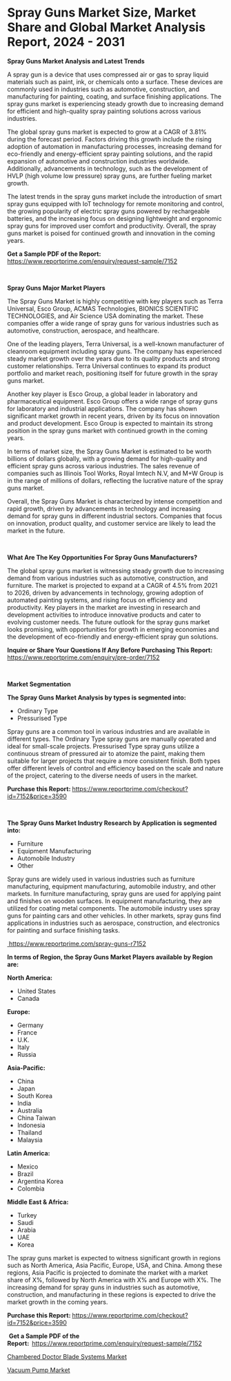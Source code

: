 <p><h1>Spray Guns Market Size, Market Share and Global Market Analysis Report, 2024 - 2031</h1></p><p><strong>Spray Guns Market Analysis and Latest Trends</strong></p>
<p><p>A spray gun is a device that uses compressed air or gas to spray liquid materials such as paint, ink, or chemicals onto a surface. These devices are commonly used in industries such as automotive, construction, and manufacturing for painting, coating, and surface finishing applications. The spray guns market is experiencing steady growth due to increasing demand for efficient and high-quality spray painting solutions across various industries.</p><p>The global spray guns market is expected to grow at a CAGR of 3.81% during the forecast period. Factors driving this growth include the rising adoption of automation in manufacturing processes, increasing demand for eco-friendly and energy-efficient spray painting solutions, and the rapid expansion of automotive and construction industries worldwide. Additionally, advancements in technology, such as the development of HVLP (high volume low pressure) spray guns, are further fueling market growth.</p><p>The latest trends in the spray guns market include the introduction of smart spray guns equipped with IoT technology for remote monitoring and control, the growing popularity of electric spray guns powered by rechargeable batteries, and the increasing focus on designing lightweight and ergonomic spray guns for improved user comfort and productivity. Overall, the spray guns market is poised for continued growth and innovation in the coming years.</p></p>
<p><strong>Get a Sample PDF of the Report:&nbsp;</strong> <a href="https://www.reportprime.com/enquiry/request-sample/7152">https://www.reportprime.com/enquiry/request-sample/7152</a></p>
<p>&nbsp;</p>
<p><strong>Spray Guns Major Market Players</strong></p>
<p><p>The Spray Guns Market is highly competitive with key players such as Terra Universal, Esco Group, ACMAS Technologies, BIONICS SCIENTIFIC TECHNOLOGIES, and Air Science USA dominating the market. These companies offer a wide range of spray guns for various industries such as automotive, construction, aerospace, and healthcare.</p><p>One of the leading players, Terra Universal, is a well-known manufacturer of cleanroom equipment including spray guns. The company has experienced steady market growth over the years due to its quality products and strong customer relationships. Terra Universal continues to expand its product portfolio and market reach, positioning itself for future growth in the spray guns market.</p><p>Another key player is Esco Group, a global leader in laboratory and pharmaceutical equipment. Esco Group offers a wide range of spray guns for laboratory and industrial applications. The company has shown significant market growth in recent years, driven by its focus on innovation and product development. Esco Group is expected to maintain its strong position in the spray guns market with continued growth in the coming years.</p><p>In terms of market size, the Spray Guns Market is estimated to be worth billions of dollars globally, with a growing demand for high-quality and efficient spray guns across various industries. The sales revenue of companies such as Illinois Tool Works, Royal Imtech N.V, and M+W Group is in the range of millions of dollars, reflecting the lucrative nature of the spray guns market.</p><p>Overall, the Spray Guns Market is characterized by intense competition and rapid growth, driven by advancements in technology and increasing demand for spray guns in different industrial sectors. Companies that focus on innovation, product quality, and customer service are likely to lead the market in the future.</p></p>
<p>&nbsp;</p>
<p><strong>What Are The Key Opportunities For Spray Guns Manufacturers?</strong></p>
<p><p>The global spray guns market is witnessing steady growth due to increasing demand from various industries such as automotive, construction, and furniture. The market is projected to expand at a CAGR of 4.5% from 2021 to 2026, driven by advancements in technology, growing adoption of automated painting systems, and rising focus on efficiency and productivity. Key players in the market are investing in research and development activities to introduce innovative products and cater to evolving customer needs. The future outlook for the spray guns market looks promising, with opportunities for growth in emerging economies and the development of eco-friendly and energy-efficient spray gun solutions.</p></p>
<p><strong>Inquire or Share Your Questions If Any Before Purchasing This Report:</strong> <a href="https://www.reportprime.com/enquiry/pre-order/7152">https://www.reportprime.com/enquiry/pre-order/7152</a></p>
<p>&nbsp;</p>
<p><strong>Market Segmentation</strong></p>
<p><strong>The Spray Guns Market Analysis by types is segmented into:</strong></p>
<p><ul><li>Ordinary Type</li><li>Pressurised Type</li></ul></p>
<p><p>Spray guns are a common tool in various industries and are available in different types. The Ordinary Type spray guns are manually operated and ideal for small-scale projects. Pressurised Type spray guns utilize a continuous stream of pressured air to atomize the paint, making them suitable for larger projects that require a more consistent finish. Both types offer different levels of control and efficiency based on the scale and nature of the project, catering to the diverse needs of users in the market.</p></p>
<p><strong>Purchase this Report:&nbsp;</strong><a href="https://www.reportprime.com/checkout?id=7152&price=3590">https://www.reportprime.com/checkout?id=7152&price=3590</a></p>
<p>&nbsp;</p>
<p><strong>The Spray Guns Market Industry Research by Application is segmented into:</strong></p>
<p><ul><li>Furniture</li><li>Equipment Manufacturing</li><li>Automobile Industry</li><li>Other</li></ul></p>
<p><p>Spray guns are widely used in various industries such as furniture manufacturing, equipment manufacturing, automobile industry, and other markets. In furniture manufacturing, spray guns are used for applying paint and finishes on wooden surfaces. In equipment manufacturing, they are utilized for coating metal components. The automobile industry uses spray guns for painting cars and other vehicles. In other markets, spray guns find applications in industries such as aerospace, construction, and electronics for painting and surface finishing tasks.</p></p>
<p><a href="https://www.reportprime.com/spray-guns-r7152">&nbsp;https://www.reportprime.com/spray-guns-r7152</a></p>
<p><strong>In terms of Region, the Spray Guns Market Players available by Region are:</strong></p>
<p>
    <p> <strong> North America: </strong>
        <ul>
            <li>United States</li>
            <li>Canada</li>
        </ul>
        </p> 
    <p> <strong> Europe: </strong>
        <ul>
            <li>Germany</li>
            <li>France</li>
            <li>U.K.</li>
            <li>Italy</li>
            <li>Russia</li>
        </ul>
        </p> 
    <p> <strong> Asia-Pacific: </strong>
        <ul>
            <li>China</li>
            <li>Japan</li>
            <li>South Korea</li>
            <li>India</li>
            <li>Australia</li>
            <li>China Taiwan</li>
            <li>Indonesia</li>
            <li>Thailand</li>
            <li>Malaysia</li>
        </ul>
        </p> 
    <p> <strong> Latin America: </strong>
        <ul>
            <li>Mexico</li>
            <li>Brazil</li>
            <li>Argentina Korea</li>
            <li>Colombia</li>
        </ul>
        </p> 
    <p> <strong> Middle East & Africa: </strong>
        <ul>
            <li>Turkey</li>
            <li>Saudi</li>
            <li>Arabia</li>
            <li>UAE</li>
            <li>Korea</li>
        </ul>
    </p>
    </p>
<p><p>The spray guns market is expected to witness significant growth in regions such as North America, Asia Pacific, Europe, USA, and China. Among these regions, Asia Pacific is projected to dominate the market with a market share of X%, followed by North America with X% and Europe with X%. The increasing demand for spray guns in industries such as automotive, construction, and manufacturing in these regions is expected to drive the market growth in the coming years.</p></p>
<p><strong>Purchase this Report: </strong><a href="https://www.reportprime.com/checkout?id=7152&price=3590">https://www.reportprime.com/checkout?id=7152&price=3590</a></p>
<p>&nbsp;<strong>Get a Sample PDF of the Report:&nbsp;&nbsp;</strong><a href="https://www.reportprime.com/enquiry/request-sample/7152">https://www.reportprime.com/enquiry/request-sample/7152</a></p>
<p><strong></strong></p>
<p><p><a href="https://github.com/arabintang013/Market-Research-Report-List-1/blob/main/chambered-doctor-blade-systems-market.md">Chambered Doctor Blade Systems Market</a></p><p><a href="https://github.com/FredaSauer/Market-Research-Report-List-1/blob/main/vacuum-pump-market.md">Vacuum Pump Market</a></p></p>